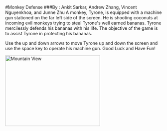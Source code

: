 #Monkey Defense
###By : Ankit Sarkar, Andrew Zhang, Vincent Nguyenkhoa, and Junne Zhu
A monkey, Tyrone, is equipped with a machine gun stationed on the far left side of the screen. He is shooting coconuts at incoming evil monkeys trying to steal Tyrone's well earned bananas. Tyrone mercilessly defends his bananas with his life. The objective of the game is to assist Tyrone in protecting his bananas.

Use the up and down arrows to move Tyrone up and down the screen and use the space key to operate his machine gun.
Good Luck and Have Fun!

<img src="http://static.tumblr.com/2gt4nre/iwBm4ohwn/lots_of_bananas.jpeg" alt="Mountain View" style="width:304px;height:228px;">

